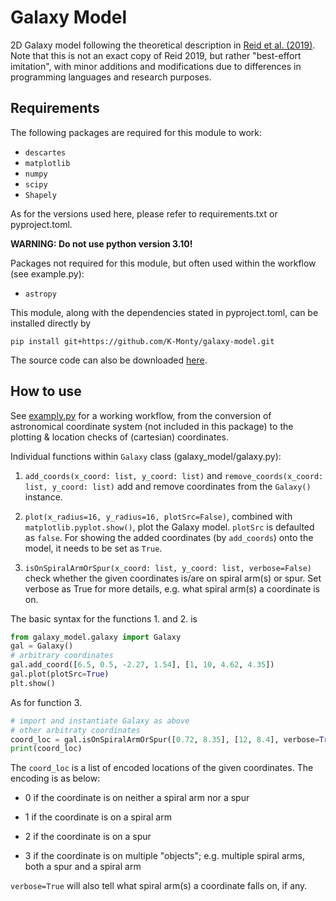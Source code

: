 # Galaxy Model
2D Galaxy model following the theoretical description in [Reid et al. (2019)](https://arxiv.org/abs/1910.03357). Note that this is not an exact copy of Reid 2019, but rather "best-effort imitation", with minor additions and modifications due to differences in programming languages and research purposes.

## Requirements
The following packages are required for this module to work:

- `descartes`
- `matplotlib`
- `numpy`
- `scipy`
- `Shapely`

As for the versions used here, please refer to requirements.txt or pyproject.toml.

**WARNING: Do not use python version 3.10!**

Packages not required for this module, but often used within the workflow (see example.py):

- `astropy`

This module, along with the dependencies stated in pyproject.toml, can be installed directly by  

```
pip install git+https://github.com/K-Monty/galaxy-model.git
```

The source code can also be downloaded [here](https://github.com/K-Monty/galaxy-model/releases).

## How to use
See [examply.py](https://github.com/K-Monty/galaxy-model/blob/main/example.py) for a working workflow, from the conversion of astronomical coordinate system (not included in this package) to the plotting & location checks of (cartesian) coordinates. 

Individual functions within `Galaxy` class (galaxy_model/galaxy.py):

1. `add_coords(x_coord: list, y_coord: list)` and `remove_coords(x_coord: list, y_coord: list)` add and remove coordinates from the `Galaxy()` instance.

2. `plot(x_radius=16, y_radius=16, plotSrc=False)`, combined with `matplotlib.pyplot.show()`, plot the Galaxy model. `plotSrc` is defaulted as `false`. For showing the added coordinates (by `add_coords`) onto the model, it needs to be set as `True`.

3. `isOnSpiralArmOrSpur(x_coord: list, y_coord: list, verbose=False)` check whether the given coordinates is/are on spiral arm(s) or spur. Set verbose as True for more details, e.g. what spiral arm(s) a coordinate is on.

The basic syntax for the functions 1. and 2. is

```python
from galaxy_model.galaxy import Galaxy
gal = Galaxy()
# arbitrary coordinates
gal.add_coord([6.5, 0.5, -2.27, 1.54], [1, 10, 4.62, 4.35])
gal.plot(plotSrc=True)
plt.show()
```

As for function 3.

```python
# import and instantiate Galaxy as above
# other arbitraty coordinates
coord_loc = gal.isOnSpiralArmOrSpur([0.72, 8.35], [12, 8.4], verbose=True)
print(coord_loc) 
```

The `coord_loc` is a list of encoded locations  of the given coordinates. The encoding is as below:

- 0 if the coordinate is on neither a spiral arm nor a spur

- 1 if the coordinate is on a spiral arm

- 2 if the coordinate is on a spur

- 3 if the coordinate is on multiple "objects"; e.g. multiple spiral arms, both a spur and a spiral arm

`verbose=True` will also tell what spiral arm(s) a coordinate falls on, if any.